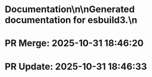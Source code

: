 # Documentation\n\nGenerated documentation for esbuild3.\n

# PR Merge: 2025-10-31 18:46:20

# PR Update: 2025-10-31 18:46:33

